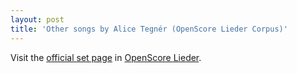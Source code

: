 ```yaml
---
layout: post
title: 'Other songs by Alice Tegnér (OpenScore Lieder Corpus)'
---
```


Visit the [official set page] in [OpenScore Lieder].

[official set page]: https://musescore.com/openscore-lieder-corpus/sets/5108131
[OpenScore Lieder]: https://musescore.com/openscore-lieder-corpus

